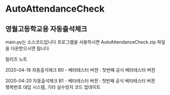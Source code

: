 AutoAttendanceCheck
===

영월고등학교용 자동출석체크
---

main.py는 소스코드입니다 프로그램을 사용하시면 AutoAttendanceCheck.zip 파일을 다운받으시면 됩니다


릴리즈 노트   

2020-04-18 자동출석체크 B0 - 베타테스터 버젼 : 첫번째 공식 베타테스터 버젼

2020-04-20 자동출석체크 B1 - 베타테스터 버젼 : 첫번째 공식 베타테스터 버젼   
    행복번호 대입 시스템, 기타 실수방지 코드 업데이트



